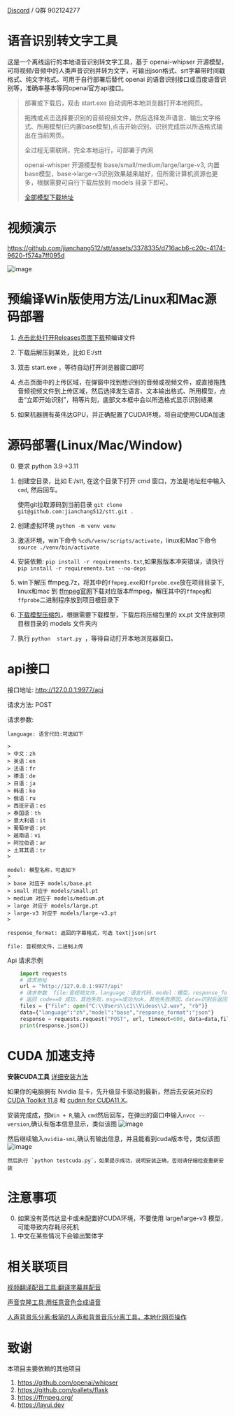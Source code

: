 [Discord](https://discord.gg/TMCM2PfHzQ) / Q群 902124277

# 语音识别转文字工具

这是一个离线运行的本地语音识别转文字工具，基于 openai-whipser 开源模型，可将视频/音频中的人类声音识别并转为文字，可输出json格式、srt字幕带时间戳格式、纯文字格式。可用于自行部署后替代 openai 的语音识别接口或百度语音识别等，准确率基本等同openai官方api接口。

> 
> 部署或下载后，双击 start.exe 自动调用本地浏览器打开本地网页。
>
> 拖拽或点击选择要识别的音频视频文件，然后选择发声语言、输出文字格式、所用模型(已内置base模型),点击开始识别，识别完成后以所选格式输出在当前网页。
>
> 全过程无需联网，完全本地运行，可部署于内网
>
> openai-whisper 开源模型有 base/small/medium/large/large-v3, 内置base模型，base->large-v3识别效果越来越好，但所需计算机资源也更多，根据需要可自行下载后放到 models 目录下即可。
>
> [全部模型下载地址](https://github.com/jianchang512/stt/releases/tag/0.0)
>


# 视频演示


https://github.com/jianchang512/stt/assets/3378335/d716acb6-c20c-4174-9620-f574a7ff095d


![image](https://github.com/jianchang512/stt/assets/3378335/0f724ff1-21b3-4960-b6ba-5aa994ea414c)




# 预编译Win版使用方法/Linux和Mac源码部署

1. [点击此处打开Releases页面下载](https://github.com/jianchang512/stt/releases)预编译文件

2. 下载后解压到某处，比如 E:/stt

3. 双击 start.exe ，等待自动打开浏览器窗口即可

4. 点击页面中的上传区域，在弹窗中找到想识别的音频或视频文件，或直接拖拽音频视频文件到上传区域，然后选择发生语言、文本输出格式、所用模型，点击“立即开始识别”，稍等片刻，底部文本框中会以所选格式显示识别结果

5. 如果机器拥有英伟达GPU，并正确配置了CUDA环境，将自动使用CUDA加速


# 源码部署(Linux/Mac/Window)

0. 要求 python 3.9->3.11

1. 创建空目录，比如 E:/stt, 在这个目录下打开 cmd 窗口，方法是地址栏中输入 `cmd`, 然后回车。

	使用git拉取源码到当前目录 ` git clone git@github.com:jianchang512/stt.git . `

2. 创建虚拟环境 `python -m venv venv`

3. 激活环境，win下命令 `%cd%/venv/scripts/activate`，linux和Mac下命令 `source ./venv/bin/activate`

4. 安装依赖: `pip install -r requirements.txt`,如果报版本冲突错误，请执行 `pip install -r requirements.txt --no-deps`

5. win下解压 ffmpeg.7z，将其中的`ffmpeg.exe`和`ffprobe.exe`放在项目目录下, linux和mac 到 [ffmpeg官网](https://ffmpeg.org/download.html)下载对应版本ffmpeg，解压其中的`ffmpeg`和`ffprobe`二进制程序放到项目根目录下

6. [下载模型压缩包](https://github.com/jianchang512/stt/releases/tag/0.0)，根据需要下载模型，下载后将压缩包里的 xx.pt 文件放到项目根目录的 models 文件夹内

7. 执行  `python  start.py `，等待自动打开本地浏览器窗口。



# api接口

接口地址: http://127.0.0.1:9977/api

请求方法: POST

请求参数:

    language: 语言代码:可选如下

    >
    > 中文：zh
    > 英语：en
    > 法语：fr
    > 德语：de
    > 日语：ja
    > 韩语：ko
    > 俄语：ru
    > 西班牙语：es
    > 泰国语：th
    > 意大利语：it
    > 葡萄牙语：pt
    > 越南语：vi
    > 阿拉伯语：ar
    > 土耳其语：tr
    >

    model: 模型名称，可选如下
    >
    > base 对应于 models/base.pt
    > small 对应于 models/small.pt
    > medium 对应于 models/medium.pt
    > large 对应于 models/large.pt
    > large-v3 对应于 models/large-v3.pt
    >

    response_format: 返回的字幕格式，可选 text|json|srt

    file: 音视频文件，二进制上传

Api 请求示例

```python
    import requests
    # 请求地址
    url = "http://127.0.0.1:9977/api"
    # 请求参数  file:音视频文件，language：语言代码，model：模型，response_format:text|json|srt
    # 返回 code==0 成功，其他失败，msg==成功为ok，其他失败原因，data=识别后返回文字
    files = {"file": open("C:\\Users\\c1\\Videos\\2.wav", "rb")}
    data={"language":"zh","model":"base","response_format":"json"}
    response = requests.request("POST", url, timeout=600, data=data,files=files)
    print(response.json())
```



# CUDA 加速支持

**安装CUDA工具** [详细安装方法](https://juejin.cn/post/7318704408727519270)

如果你的电脑拥有 Nvidia 显卡，先升级显卡驱动到最新，然后去安装对应的 
   [CUDA Toolkit 11.8](https://developer.nvidia.com/cuda-downloads)  和  [cudnn for CUDA11.X](https://developer.nvidia.com/rdp/cudnn-archive)。
   
   安装完成成，按`Win + R`,输入 `cmd`然后回车，在弹出的窗口中输入`nvcc --version`,确认有版本信息显示，类似该图
   ![image](https://github.com/jianchang512/pyvideotrans/assets/3378335/e68de07f-4bb1-4fc9-bccd-8f841825915a)

   然后继续输入`nvidia-smi`,确认有输出信息，并且能看到cuda版本号，类似该图
   ![image](https://github.com/jianchang512/pyvideotrans/assets/3378335/71f1d7d3-07f9-4579-b310-39284734006b)

    然后执行 `python testcuda.py`，如果提示成功，说明安装正确，否则请仔细检查重新安装

# 注意事项

0. 如果没有英伟达显卡或未配置好CUDA环境，不要使用 large/large-v3 模型，可能导致内存耗尽死机
1. 中文在某些情况下会输出繁体字

# 相关联项目

[视频翻译配音工具:翻译字幕并配音](https://github.com/jianchang512/pyvideotrans)

[声音克隆工具:用任意音色合成语音](https://github.com/jianchang512/clone-voice)

[人声背景乐分离:极简的人声和背景音乐分离工具，本地化网页操作](https://github.com/jianchang512/stt)

# 致谢

本项目主要依赖的其他项目

1. https://github.com/openai/whipser
2. https://github.com/pallets/flask
3. https://ffmpeg.org/
4. https://layui.dev

